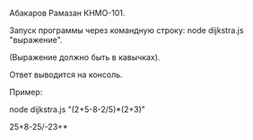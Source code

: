 Абакаров Рамазан КНМО-101.

Запуск программы через командную строку: node dijkstra.js "выражение".

(Выражение должно быть в кавычках).

Ответ выводится на консоль.


Пример:

node dijkstra.js "(2+5-8-2/5)*(2+3)"

25+8-25/-23+*
